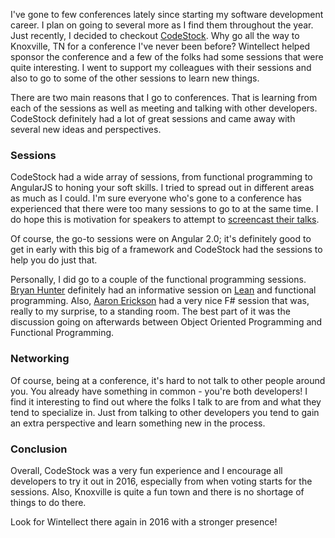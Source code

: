 I've gone to few conferences lately since starting my software development career. I plan on going to several more as I find them throughout the year. Just recently, I decided to checkout [CodeStock](http://www.codestock.org/). Why go all the way to Knoxville, TN for a conference I've never been before? Wintellect helped sponsor the conference and a few of the folks had some sessions that were quite interesting. I went to support my colleagues with their sessions and also to go to some of the other sessions to learn new things.

There are two main reasons that I go to conferences. That is learning from each of the sessions as well as meeting and talking with other developers. CodeStock definitely had a lot of great sessions and came away with several new ideas and perspectives.

### Sessions
CodeStock had a wide array of sessions, from functional programming to AngularJS to honing your soft skills. I tried to spread out in different areas as much as I could. I'm sure everyone who's gone to a conference has experienced that there were too many sessions to go to at the same time. I do hope this is motivation for speakers to attempt to [screencast their talks](http://zachholman.com/posts/how-to-screencast-your-talk/).

Of course, the go-to sessions were on Angular 2.0; it's definitely good to get in early with this big of a framework and CodeStock had the sessions to help you do just that.

Personally, I did go to a couple of the functional programming sessions. [Bryan Hunter]() definitely had an informative session on [Lean]() and functional programming. Also, [Aaron Erickson]() had a very nice F# session that was, really to my surprise, to a standing room. The best part of it was the discussion going on afterwards between Object Oriented Programming and Functional Programming.

### Networking
Of course, being at a conference, it's hard to not talk to other people around you. You already have something in common - you're both developers! I find it interesting to find out where the folks I talk to are from and what they tend to specialize in. Just from talking to other developers you tend to gain an extra perspective and learn something new in the process.

### Conclusion
Overall, CodeStock was a very fun experience and I encourage all developers to try it out in 2016, especially from when voting starts for the sessions. Also, Knoxville is quite a fun town and there is no shortage of things to do there.

Look for Wintellect there again in 2016 with a stronger presence!